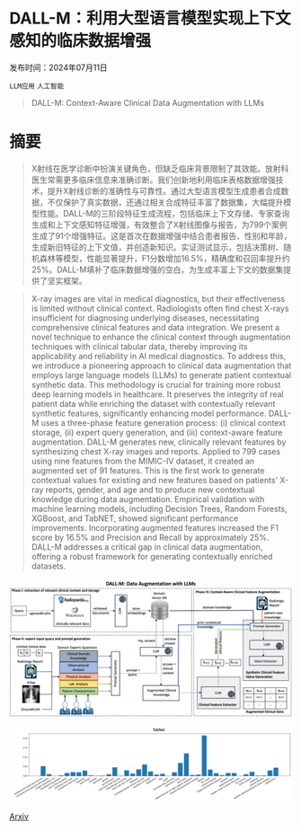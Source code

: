# DALL-M：利用大型语言模型实现上下文感知的临床数据增强

发布时间：2024年07月11日

`LLM应用` `人工智能`

> DALL-M: Context-Aware Clinical Data Augmentation with LLMs

# 摘要

> X射线在医学诊断中扮演关键角色，但缺乏临床背景限制了其效能。放射科医生常需更多临床信息来准确诊断。我们创新地利用临床表格数据增强技术，提升X射线诊断的准确性与可靠性。通过大型语言模型生成患者合成数据，不仅保护了真实数据，还通过相关合成特征丰富了数据集，大幅提升模型性能。DALL-M的三阶段特征生成流程，包括临床上下文存储、专家查询生成和上下文感知特征增强，有效整合了X射线图像与报告，为799个案例生成了91个增强特征。这是首次在数据增强中结合患者报告、性别和年龄，生成新旧特征的上下文值，并创造新知识。实证测试显示，包括决策树、随机森林等模型，性能显著提升，F1分数增加16.5%，精确度和召回率提升约25%。DALL-M填补了临床数据增强的空白，为生成丰富上下文的数据集提供了坚实框架。

> X-ray images are vital in medical diagnostics, but their effectiveness is limited without clinical context. Radiologists often find chest X-rays insufficient for diagnosing underlying diseases, necessitating comprehensive clinical features and data integration. We present a novel technique to enhance the clinical context through augmentation techniques with clinical tabular data, thereby improving its applicability and reliability in AI medical diagnostics. To address this, we introduce a pioneering approach to clinical data augmentation that employs large language models (LLMs) to generate patient contextual synthetic data. This methodology is crucial for training more robust deep learning models in healthcare. It preserves the integrity of real patient data while enriching the dataset with contextually relevant synthetic features, significantly enhancing model performance. DALL-M uses a three-phase feature generation process: (i) clinical context storage, (ii) expert query generation, and (iii) context-aware feature augmentation. DALL-M generates new, clinically relevant features by synthesizing chest X-ray images and reports. Applied to 799 cases using nine features from the MIMIC-IV dataset, it created an augmented set of 91 features. This is the first work to generate contextual values for existing and new features based on patients' X-ray reports, gender, and age and to produce new contextual knowledge during data augmentation. Empirical validation with machine learning models, including Decision Trees, Random Forests, XGBoost, and TabNET, showed significant performance improvements. Incorporating augmented features increased the F1 score by 16.5% and Precision and Recall by approximately 25%. DALL-M addresses a critical gap in clinical data augmentation, offering a robust framework for generating contextually enriched datasets.

![DALL-M：利用大型语言模型实现上下文感知的临床数据增强](../../../paper_images/2407.08227/DALL-M_v2.png)

![DALL-M：利用大型语言模型实现上下文感知的临床数据增强](../../../paper_images/2407.08227/tabnet.png)

[Arxiv](https://arxiv.org/abs/2407.08227)